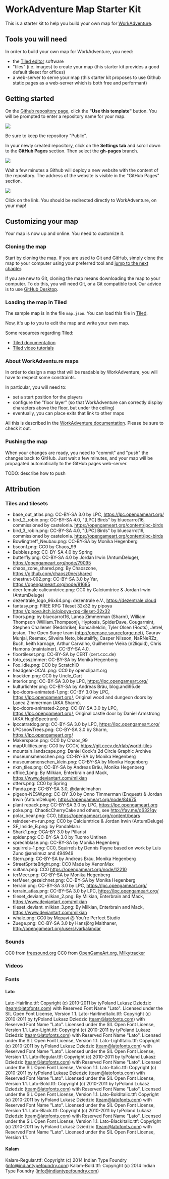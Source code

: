 # WorkAdventure Map Starter Kit

This is a starter kit to help you build your own map for [WorkAdventure](https://workadventu.re).

## Tools you will need

In order to build your own map for WorkAdventure, you need:

- the [Tiled editor](https://www.mapeditor.org/) software
- "tiles" (i.e. images) to create your map (this starter kit provides a good default tileset for offices)
- a web-server to serve your map (this starter kit proposes to use Github static pages as a web-server which is both free and performant)

## Getting started

On the [Github repository page](https://github.com/thecodingmachine/workadventure-map-starter-kit),
click the **"Use this template"** button. You will be prompted to enter a repository name for your map.

![](docs/create_repo.png)

Be sure to keep the repository "Public".

In your newly created repository, click on the **Settings tab** and scroll down to the **GitHub Pages** section.
Then select the **gh-pages** branch. 

![](docs/github_pages.png)

Wait a few minutes a Github will deploy a new website with the content of the repository.
The address of the website is visible in the "GitHub Pages" section.

![](docs/website_address.png)

Click on the link. You should be redirected directly to WorkAdventure, on your map!

## Customizing your map

Your map is now up and online. You need to customize it.

### Cloning the map

Start by cloning the map. If you are used to Git and GitHub, simply clone the map
to your computer using your preferred tool and [jump to the next chapter](#loading-the-map-in-tiled).

If you are new to Git, cloning the map means downloading the map to your computer.
To do this, you will need Git, or a Git compatible tool. Our advice is to use
[GitHub Desktop](https://desktop.github.com/).

### Loading the map in Tiled

The sample map is in the file `map.json`.
You can load this file in [Tiled](https://www.mapeditor.org/).

Now, it's up to you to edit the map and write your own map.

Some resources regarding Tiled:

- [Tiled documentation](https://doc.mapeditor.org/en/stable/manual/introduction/)
- [Tiled video tutorials](https://www.gamefromscratch.com/post/2015/10/14/Tiled-Map-Editor-Tutorial-Series.aspx)

### About WorkAdventu.re maps

In order to design a map that will be readable by WorkAdventure, you will have to respect some constraints.

In particular, you will need to:

- set a start position for the players
- configure the "floor layer" (so that WorkAdventure can correctly display characters above the floor, but under the ceiling)
- eventually, you can place exits that link to other maps

All this is described in the [WorkAdventure documentation](https://github.com/thecodingmachine/workadventure/#designing-a-map).
Please be sure to check it out. 

### Pushing the map

When your changes are ready, you need to "commit" and "push" the changes back to GitHub.
Just wait a few minutes, and your map will be propagated automatically to the GitHub pages web-server.

TODO: describe how to push

## Attribution

### Tiles and tilesets

* base_out_atlas.png: CC-BY-SA 3.0 by LPC, https://lpc.opengameart.org/
* bird_2_robin.png: CC-BY-SA 4.0, "[LPC] Birds" by bluecarrot16, commissioned by castelonia. https://opengameart.org/content/lpc-birds
* bird_3_robin.png: CC-BY-SA 4.0, "[LPC] Birds" by bluecarrot16, commissioned by castelonia. https://opengameart.org/content/lpc-birds
* Bowlingtreff_Neubau.png: CC-BY-SA by Monika Hegenberg
* bsconf.png: CC0 by Chaos_99
* Bubbles.png: CC-BY-SA 4.0 by Spring
* butterfly.png: CC-BY-SA 4.0 by Jordan Irwin (AntumDeluge), https://opengameart.org/node/79095
* chaos_zone_shared.png: By Chaoszone, https://github.com/chaosz0ne/shared
* chestnut-002.png: CC-BY-SA 3.0 by Yar, https://opengameart.org/node/81685
* deer female calicumtrice.png: CC0 by Calciumtrice & Jordan Irwin (AntumDeluge)
* dezentrale_logo_96x64.png: dezentrale e.V., https://dezentrale.cloud
* fantasy.png: FREE RPG Tileset 32x32 by pipoya https://pipoya.itch.io/pipoya-rpg-tileset-32x32
* floors.png: by bluecarrot16, Lanea Zimmerman (Sharm), William Thompson (William.Thompsonj), Hyptosis, SpiderDave, Cougarmint, Stephen Challener (Redshrike), Bonsaiheldin, Tyler Olsen (Roots), Jetrel, jestan, The Open Surge team (http://opensnc.sourceforge.net), Gaurav Munjal, Reemax, Silveira Neto, bleutailfly, Casper Nilsson, NaRNeRZz, Buch, keith karnage, Arthur Carvalho, Guilherme Vieira (n2liquid), Chris Hamons (maintainer). CC-BY-SA 4.0.
* floortileset.png: CC-BY-SA by CERT (cert.ccc.de)
* foto_esszimmer: CC-BY-SA by Monika Hegenberg
* Fox_idle.png: CC0 by ScratchIO
* headgear-OCAL.png: CC0 by openclipart.org
* Insekten.png: CC0 by Uncle_Gart
* interior.png: CC-BY-SA 3.0 by LPC, https://lpc.opengameart.org/
* kulturlichter.png: CC-BY-SA by Andreas Bräu, blog.andi95.de
* lpc-doors-animated-1.png: CC-BY 3.0 by LPC, https://lpc.opengameart.org/, Original wood and dungeon doors by Lanea Zimmerman (AKA Sharm).
* lpc-doors-animated-2.png: CC-BY-SA 3.0 by LPC, https://lpc.opengameart.org/, Original castle door by Daniel Armstrong (AKA HughSpectrum)
* lpccatratdog.png: CC-BY-SA 3.0 by LPC, https://lpc.opengameart.org/  
* LPCsnowTrees.png: CC-BY-SA 3.0 by Sharm, https://lpc.opengameart.org/
* Makerspace.png: CC0 by Chaos_99
* mapUtilities.png: CC0 by CCCV, https://git.cccv.de/rlab/world-tiles
* mountain_landscape.png: Daniel Cook's 2d Circle Graphic Archive
* museumsmenschen.png: CC-BY-SA by Monika Hegenberg
* museumsmenschen_klein.png: CC-BY-SA by Monika Hegenberg
* nkm_tiles.png: CC-BY-SA by Andreas Bräu, Monika Hegenberg
* office_1.png: By Milkian, Enterbrain and Mack, https://www.deviantart.com/milkian
* otters.png: CC0 by Spring
* Panda.png: CC-BY-SA 3.0, @danielmahon
* pigeon-NESW.png: CC-BY 3.0 by Onno Timmerman (Enquest) & Jordan Irwin (AntumDeluge), https://opengameart.org/node/84675
* plant repack.png: CC-BY-SA 3.0 by LPC, https://lpc.opengameart.org
* poke.png: ChaoticCherryCake and others, see http://fav.me/d6321qy
* polar_bear.png: CC0, https://opengameart.org/content/bears
* reindeer-m-run.png: CC0 by Calciumtrice & Jordan Irwin (AntumDeluge)
* SF_Inside_B.png: by PandaMaru
* Shark1.png: OGA-BY 3.0 by Pillarist
* spider.png: CC-BY-SA 3.0 by Tuomo Untinen
* sprechblase.png: CC-BY-SA by Monika Hegenberg
* squirrels-1.png: CC0, Squirrels by Dennis Payne based on work by Luis Zuno @ansimuz and 494949
* Stern.png: CC-BY-SA by Andreas Bräu, Monika Hegenberg
* StreetSpriteBright.png: CC0 Made by XenonMax
* sultana.png: CC0 https://opengameart.org/node/12210
* terMeer.png: CC-BY-SA by Monika Hegenberg
* terMeer_gezeichnet.png: CC-BY-SA by Monika Hegenberg
* terrain.png: CC-BY-SA 3.0 by LPC, https://lpc.opengameart.org/
* terrain_atlas.png: CC-BY-SA 3.0 by LPC, https://lpc.opengameart.org/
* tileset_deviant_milkian_2.png: By Milkian, Enterbrain and Mack, https://www.deviantart.com/milkian
* tileset_deviant_milkian_3.png: By Milkian, Enterbrain and Mack, https://www.deviantart.com/milkian
* whale.png: CC0 by Mepavi @ You're Perfect Studio
* Zuege.png: CC-BY-SA 3.0 by Hansjörg Malthaner, http://opengameart.org/users/varkalandar

### Sounds

CC0 from [freesound.org](https://freesound.org)
CC0 from [OpenGameArt.org, Milkytracker](https://opengameart.org/content/my-street)

### Videos

### Fonts

#### Lato

Lato-Hairline.ttf: Copyright (c) 2010-2011 by tyPoland Lukasz Dziedzic (team@latofonts.com) with Reserved Font Name "Lato". Licensed under the SIL Open Font License, Version 1.1.
Lato-HairlineItalic.ttf: Copyright (c) 2010-2011 by tyPoland Lukasz Dziedzic (team@latofonts.com) with Reserved Font Name "Lato". Licensed under the SIL Open Font License, Version 1.1.
Lato-Light.ttf: Copyright (c) 2010-2011 by tyPoland Lukasz Dziedzic (team@latofonts.com) with Reserved Font Name "Lato". Licensed under the SIL Open Font License, Version 1.1.
Lato-LightItalic.ttf: Copyright (c) 2010-2011 by tyPoland Lukasz Dziedzic (team@latofonts.com) with Reserved Font Name "Lato". Licensed under the SIL Open Font License, Version 1.1.
Lato-Regular.ttf: Copyright (c) 2010-2011 by tyPoland Lukasz Dziedzic (team@latofonts.com) with Reserved Font Name "Lato". Licensed under the SIL Open Font License, Version 1.1.
Lato-Italic.ttf: Copyright (c) 2010-2011 by tyPoland Lukasz Dziedzic (team@latofonts.com) with Reserved Font Name "Lato". Licensed under the SIL Open Font License, Version 1.1.
Lato-Bold.ttf: Copyright (c) 2010-2011 by tyPoland Lukasz Dziedzic (team@latofonts.com) with Reserved Font Name "Lato". Licensed under the SIL Open Font License, Version 1.1.
Lato-BoldItalic.ttf: Copyright (c) 2010-2011 by tyPoland Lukasz Dziedzic (team@latofonts.com) with Reserved Font Name "Lato". Licensed under the SIL Open Font License, Version 1.1.
Lato-Black.ttf: Copyright (c) 2010-2011 by tyPoland Lukasz Dziedzic (team@latofonts.com) with Reserved Font Name "Lato". Licensed under the SIL Open Font License, Version 1.1.
Lato-BlackItalic.ttf: Copyright (c) 2010-2011 by tyPoland Lukasz Dziedzic (team@latofonts.com) with Reserved Font Name "Lato". Licensed under the SIL Open Font License, Version 1.1.

#### Kalam

Kalam-Regular.ttf: Copyright (c) 2014 Indian Type Foundry (info@indiantypefoundry.com)
Kalam-Bold.ttf: Copyright (c) 2014 Indian Type Foundry (info@indiantypefoundry.com)
